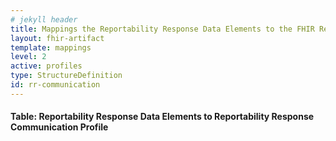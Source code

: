 ```yaml
---
# jekyll header
title: Mappings the Reportability Response Data Elements to the FHIR Reportability Response Communication Profile
layout: fhir-artifact
template: mappings
level: 2
active: profiles
type: StructureDefinition
id: rr-communication
---
```


#### Table: Reportability Response Data Elements to Reportability Response Communication Profile
<!--
|1. Reportability Response Data Element|2. Published mappings to CDA Conformance ID|3. Reportability Response Communication Profile elements|4. Target FHIR Profile elements referenced by the element in column 3|5. Target FHIR Profile elements referenced by the element in column 4|6. Target Profile|
|---|---|---|---|---|---|---|
|Reportability Response||[Communication](StructureDefinition-rr-communication-definitions.html#Communication)|||eCR Profile|
|Reportability Response Unique Identifier||[Communication.identifier](StructureDefinition-rr-communication-definitions.html#Communication.identifier)|||ECR Profil|
|Reportable Condition||[Communication.reasonCode](StructureDefinition-rr-communication-definitions.html#Communication.reasonCode)|||ECR Profil|
|Date and time of eICR Receipt||[Communication.received](StructureDefinition-rr-communication-definitions.html#Communication.received)|||US-Core Profile|
|eICR Encompassing Encounter ID||[Communication.context](StructureDefinition-rr-communication-definitions.html#Communication.context)|[Encounter.identifier](StructureDefinition-eicr-encounter.html#Encounter.identifier)||US-Core Profile|
|Patient||[Communication.subject](StructureDefinition-rr-communication-definitions.html#Communication.subject)|[Patient]({{site.data.fhir.uscore}}StructureDefinition-us-core-patient-definitions.html#Patient)||US-Core Profile|
|Patient ID Number|||[Patient.identifier]({{site.data.fhir.uscore}}StructureDefinition-us-core-patient-definitions.html#Patient.identifier)||US-Core Profile|
|Patient Name|||[Patient.name]({{site.data.fhir.uscore}}StructureDefinition-us-core-patient-definitions.html#Patient.name)||US-Core Profile|
|Patient Administrative Gender|||[Patient.gender]({{site.data.fhir.uscore}}StructureDefinition-us-core-patient-definitions.html#Patient.gender)||US-Core Profile|
|Patient Birth Date|||[Patient.birthDate]({{site.data.fhir.uscore}}StructureDefinition-us-core-patient-definitions.html#Patient.birthDate)||US-Core Profile|
|Patient Street Address|||[Patient.address]({{site.data.fhir.uscore}}StructureDefinition-us-core-patient-definitions.html#Patient.address)||US-Core Profile|
|Patient Email|||[Patient.telecom]({{site.data.fhir.uscore}}StructureDefinition-us-core-patient-definitions.html#Patient.telecom)||US-Core Profile|
|Patient Phone|||[Patient.telecom]({{site.data.fhir.uscore}}StructureDefinition-us-core-patient-definitions.html#Patient.telecom)||US-Core Profile|
|Patient Preferred Language|||[Patient.communication.language]({{site.data.fhir.uscore}}StructureDefinition-us-core-patient-definitions.html#Patient.communication.language)||US-Core Profile|
|Patient Race|||[Patient.extension(US Core Race)]({{site.data.fhir.uscore}}StructureDefinition-us-core-race.html)||US-Core Profile|
|Patient Ethnicity|||[Patient.extension(US Core Ethnicity)]({{site.data.fhir.uscore}}StructureDefinition-us-core-ethnicity.html)||US-Core Profile|
|Parent/ Guardian Email|||[Patient.contact.telecom]({{site.data.fhir.uscore}}StructureDefinition-us-core-patient-definitions.html#Patient.contact.telecom)||US-Core Profile|
|Parent/ Guardian Name|||[Patient.contact.name]({{site.data.fhir.uscore}}StructureDefinition-us-core-patient-definitions.html#Patient.contact.name)||US-Core Profile|
|Parent/ Guardian Phone|||[Patient.contact.telecom]({{site.data.fhir.uscore}}StructureDefinition-us-core-patient-definitions.html#Patient.contact.telecom)||US-Core Profile|
|Provider (Source)||[Communication.sender](StructureDefinition-rr-communication-definitions.html#Communication.sender)|[PractitionerRole]({{site.data.fhir.uscore}}StructureDefinition-us-core-practitionerrole-definitions.html#PractitionerRole)||US-Core Profile|
|Provider Address|||[PractitionerRole.organization]({{site.data.fhir}}StructureDefinition-practitionerrole-definitions.html#PractitionerRole.organization)|[Organization.address](StructureDefinition-ecr-organization-definitions.html#Organization.address)|eCR Profile|
|Provider Email|||[PractitionerRole.telecom]({{site.data.fhir.uscore}}StructureDefinition-us-core-practitionerrole-definitions.html#PractitionerRole.telecom)||US-Core Profile|
|Provider Fax|||[PractitionerRole.telecom]({{site.data.fhir.uscore}}StructureDefinition-us-core-practitionerrole-definitions.html#PractitionerRole.telecom)||US-Core Profile|
|Provider ID|||[PractitionerRole.identifier]({{site.data.fhir.uscore}}StructureDefinition-us-core-practitionerrole-definitions.html#PractitionerRole.identifier)||US-Core Profile|
|Provider Name|||[PractitionerRole.practitioner]({{site.data.fhir.uscore}}StructureDefinition-us-core-practitionerrole-definitions.html#PractitionerRole.practitioner)|[Practitioner.name]({{site.data.fhir.uscore}}StructureDefinition-us-core-practitioner-definitions.html#Practitioner.name)|US-Core Profile|
|Provider Phone|||[PractitionerRole.telecom]({{site.data.fhir.uscore}}StructureDefinition-us-core-practitionerrole-definitions.html#PractitionerRole.telecom)||US-Core Profile|
|Provider Facility/Office Name|||[PractitionerRole.organization]({{site.data.fhir.uscore}}StructureDefinition-us-core-practitionerrole-definitions.html#PractitionerRole.organization)|[Organization.name]StructureDefinition-ecr-organization-definitions.html#Organization.name)|eCR Profile|
|facility (source)||[Communication.sender](StructureDefinition-rr-communication-definitions.html#Communication.sender)|[Organization]StructureDefinition-ecr-organization#Organization)||eCR Profile|
|Facility Address|||[Organization.address]StructureDefinition-ecr-organization#Organization.address)||eCR Profile|
|Facility Fax|||[Organization.telecom]StructureDefinition-ecr-organization#Organization.telecom)||eCR Profile|
|Facility ID Number|||[Organization.identifier]StructureDefinition-ecr-organization#Organization.identifier)||eCR Profile|
|Facility Name|||[Organization.name]StructureDefinition-ecr-organization#Organization.name)||eCR Profile|
|Facility Phone|||[Organization.telecom]StructureDefinition-ecr-organization#Organization.telecom)||eCR Profile|
|Facility Type|||[Organization.type]StructureDefinition-ecr-organization#Organization.type)||eCR Profile|
|Responsible Agency (target)||[Communication.recipient](StructureDefinition-rr-communication-definitions.html#Communication.recipient)|[Organization]StructureDefinition-ecr-organization#Organization)||eCR Profile|
|Primary Responsible Agency (deprecated)|||||US-Core Profile|
|Location Relevance||[Communication.extension](StructureDefinition-extension-location-relevance.html)|||eCR Profile|
|Responsible Agency Address Information|||[Organization.address]StructureDefinition-ecr-organization#Organization.address)||eCR Profile|
|Responsible Agency Identifier|||[Organization.identifier]StructureDefinition-ecr-organization#Organization.identifier)||eCR Profile|
|Responsible Agency Contact Information|||[Organization.contact]StructureDefinition-ecr-organization#Organization.contact)||eCR Profile|
|Responsible Agency Description|||[Organization.type]StructureDefinition-ecr-organization#Organization.type)||eCR Profile|
|Responsible Agency Name|||[Organization.name]StructureDefinition-ecr-organization#Organization.name)||eCR Profile|
|routingEntity||[Communication.recipient](StructureDefinition-rr-communication-definitions.html#Communication.recipient)|[Organization]StructureDefinition-ecr-organization#Organization)||eCR Profile|
|Routing Entity Address Information|||[Organization.address]StructureDefinition-ecr-organization#Organization.address)||eCR Profile|
|Routing Entity Identifier|||[Organization.identifier]StructureDefinition-ecr-organization#Organization.identifier)||eCR Profile|
|Routing Entity Contact Information|||[Organization.contact]StructureDefinition-ecr-organization#Organization.contact)||eCR Profile|
|Routing Entity Description|||[Organization.type]StructureDefinition-ecr-organization#Organization.type)||eCR Profile|
|Routing Entity Name|||[Organization.name]StructureDefinition-ecr-organization#Organization.name)||eCR Profile|
|Reportability Response Priority||[Communication.category](StructureDefinition-rr-communication-definitions.html#Communication.category)|||eCR Profile|
|Reportability Response Subject||[Communication.topic.extension](StructureDefinition-extension-topic-subject.html)|||eCR Profile|
|Reportability Response Summary||[Communication.topic.extension](StructureDefinition-extension-topic-summary.html)|||eCR Profile|
|Determination of Reportability||[Communication.topic.extension](StructureDefinition-extension-topic-dor.html)|||eCR Profile|
|Determination of Reportability Reason||[Communication.topic.extension](StructureDefinition-extension-topic-dor-reason.html)|||eCR Profile|
|Determination of Reportability Rule||[Communication.topic.extension](StructureDefinition-extension-topic-dor-rule.html)|||US-Core Profile|
|eICR||[Communication.payload](StructureDefinition-rr-communication-definitions.html#Communication.payload)|||US-Core Profile|
|Reference to eICR CDA Document||[Communication.payload.contentReference](StructureDefinition-rr-communication-definitions.html#Communication.payload.contentReference)|||eCR Profile|
|eICR CDA Document ID||[Communication.payload.contentReference](StructureDefinition-rr-communication-definitions.html#Communication.payload.contentReference)|||eCR Profile|
|Filename of eICR||[Communication.payload.contentString](StructureDefinition-rr-communication-definitions.html#Communication.payload.contentReference.display)|||eCR Profile|
|Manually Initiated eICR||[Communication.payload.extension](StructureDefinition-extension-manual-init.html)|||eCR Profile|
|Initial Case Report Manual Initiation Reason||[Communication.payload.extension](StructureDefinition-extension-manual-init-reason.html)|||eCR Profile|
|Definition||[Communication.definition](StructureDefinition-rr-communication-definitions.html#Communication.definition)|[PlanDefinition](StructureDefinition-rr-reportability-feedback-plandefinition-definitions.html#PlanDefinition)||eCR Profile|
|External Resource Category|||[PlanDefinition.relatedArtifact.extension](StructureDefinition-extension-rel-artifact-category.html)||eCR Profile|
|External Resource Priority|||[PlanDefinition.relatedArtifact.extension](StructureDefinition-extension-rel-artifact-priority.html)||eCR Profile|
|External Resource Description|||[PlanDefinition.relatedArtifact](StructureDefinition-rr-reportability-feedback-plandefinition-definitions.html#PlanDefinition.relatedArtifact)|[RelatedArtifact.display]({{site.data.fhir.path}}metadatatypes-definitions.html#RelatedArtifact.type)|eCR Profile|
|External Resource Link||||[RelatedArtifact.url]({{site.data.fhir.path}}metadatatypes-definitions.html#RelatedArtifact.url)|US-Core Profile|
|Reporting Timeframe|||[PlanDefinition.action.timing](StructureDefinition-rr-reportability-feedback-plandefinition-definitions.html#PlanDefinition.action.timingTiming)||US-Core Profile|
|Authoring Agency|||[PlanDefinition.publisher.extension](StructureDefinition-extension-publisher-reference.html)|[Organization]StructureDefinition-ecr-organization)|eCR Profile|
|Authoring Agency Name||||[Organization.name]StructureDefinition-ecr-organization)|eCR Profile|
|Authoring Agency Identifier||||[Organization.identifier]StructureDefinition-ecr-organization)|eCR Profile|
|Authoring Agency Description||||[Organization.type]StructureDefinition-ecr-organization)|eCR Profile|
|Authoring Agency Contact Information||||[Organization.contact]StructureDefinition-ecr-organization)|eCR Profile|
|Authoring Agency Address Information||||[Organization.address]StructureDefinition-ecr-organization)|eCR Profile|
{:.grid}
!-->
